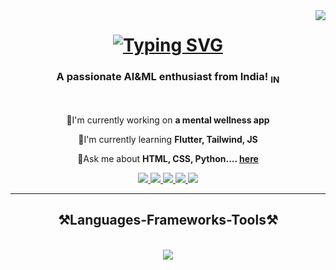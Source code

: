 <img align="right" src="https://visitor-badge.laobi.icu/badge?page_id=Kp4103.Kp4103" />

<h1 align="center">
<a href="https://git.io/typing-svg"><img src="https://readme-typing-svg.demolab.com?font=Righteous&size=35&duration=4000&pause=1000&center=true&vCenter=true&random=false&width=500&height=70&lines=Hi+there+!%F0%9F%91%8B;I'm+Kunal+Pawar!" alt="Typing SVG" /></a>
</h1>

<h3 align="center">A passionate AI&ML enthusiast from India! <sub>IN</sub></h3>

<br/>

<div align="center">

🔭I'm currently working on **a mental wellness app**

🌱I'm currently learning **Flutter, Tailwind, JS**

💭Ask me about **HTML, CSS, Python.... [here](https://github.com/Kp4103/Kp4103/issues)**

</div>

<div align="center">
<a href="mailto:kunal4103@gmail.com">
<img src="https://img.shields.io/badge/Gmail-D14836?style=for-the-badge&logo=gmail&logoColor=white" target="_blank" />
</a>

<a href="https://www.linkedin.com/in/kunal-pawar-8186a1293/">
  <img src="https://img.shields.io/badge/LinkedIn-0077B5?style=for-the-badge&logo=linkedin&logoColor=white" target="_blank" />
</a>

<a href="https://discord.com/users/827833395739361291">
  <img src="https://img.shields.io/badge/Discord-5865F2?style=for-the-badge&logo=discord&logoColor=white" target="_blank" />
</a>

<a href="https://twitter.com/apocalypsewolf2">
  <img src="https://img.shields.io/badge/Twitter-1DA1F2?style=for-the-badge&logo=twitter&logoColor=white" target="_blank" />
</a>

<a href="https://www.instagram.com/kp_4103/">
  <img src="https://img.shields.io/badge/Instagram-E4405F?style=for-the-badge&logo=instagram&logoColor=white" target="_blank" />
</a>
</div>

<hr/>

<h2 align="center"> ⚒️Languages-Frameworks-Tools⚒️ </h2>

<br/>

<div align="center">
  <a href="https://skillicons.dev">
  <img src="https://skillicons.dev/icons?i=anaconda,androidstudio,c,cpp,codepen,css,dart,discord,figma,firebase,flutter,github,gmail,html,instagram,java,js,linkedin,mongodb,mysql,php,pycharm,py,pytorch,tensorflow,vscode,&perline=13" /><br>
  </a>
</div>

